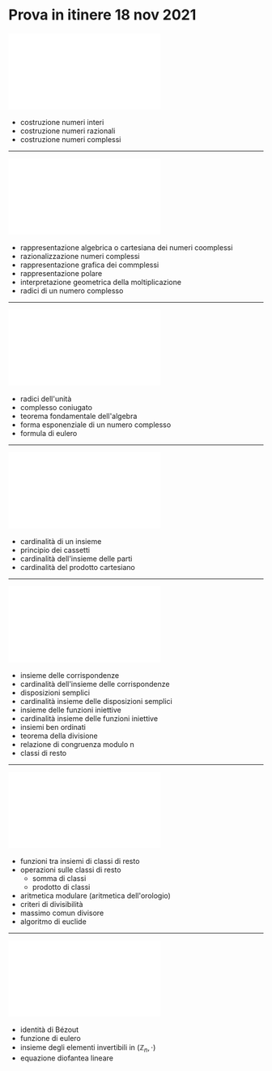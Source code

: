 # Prova in itinere 18 nov 2021
![pdf](202110270830.pdf)
- costruzione numeri interi
- costruzione numeri razionali
- costruzione numeri complessi
----
 
![pdf](202110281500.pdf)
- rappresentazione algebrica o cartesiana dei numeri coomplessi
- razionalizzazione numeri complessi
- rappresentazione grafica dei commplessi
- rappresentazione polare
- interpretazione geometrica della moltiplicazione
- radici di un numero complesso
---

![Slide](Algebra%201%20-%20Slides%20Lezione%2011%20(20211029)%20-%20Alessandro%20Ardizzoni.pdf)
- radici dell'unità
- complesso coniugato
- teorema fondamentale dell'algebra
- forma esponenziale di un numero complesso
- formula di eulero
---

![pdf](202111030830.pdf)
- cardinalità di un insieme
- principio dei cassetti
- cardinalità dell'insieme delle parti
- cardinalità del prodotto cartesiano
---

![Slide](Algebra%201%20-%20Slides%20Lezione%2013%20(20211104)%20-%20Alessandro%20Ardizzoni.pdf)
- insieme delle corrispondenze
- cardinalità dell'insieme delle corrispondenze
- disposizioni semplici
- cardinalità insieme delle disposizioni semplici
- insieme delle funzioni iniettive
- cardinalità insieme delle funzioni iniettive
- insiemi ben ordinati
- teorema della divisione
- relazione di congruenza modulo n
- classi di resto
---

![pdf](202111100830.pdf)
- funzioni tra insiemi di classi di resto
- operazioni sulle classi di resto
	- somma di classi
	- prodotto di classi
- aritmetica modulare (aritmetica dell'orologio)
- criteri di divisibilità
- massimo comun divisore
- algoritmo di euclide
---

![pdf](202111111430.pdf)
- identità di Bézout
- funzione di eulero
- insieme degli elementi invertibili in $(\mathbb{Z}_n, \cdot)$
- equazione diofantea lineare
